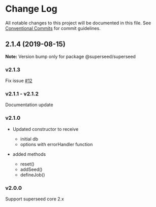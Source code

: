 # Change Log

All notable changes to this project will be documented in this file.
See [Conventional Commits](https://conventionalcommits.org) for commit guidelines.

## 2.1.4 (2019-08-15)

**Note:** Version bump only for package @superseed/superseed





### v2.1.3

Fix issue [#12](https://github.com/Natural-Intelligence/superseed/issues/12)

### v2.1.1 - v2.1.2
Documentation update

### v2.1.0

* Updated constructor to receive 
  * initial db
  * options with errorHandler function

* added methods
  * reset()
  * addSeed()
  * defineJob()
  
### v2.0.0
Support superseed core 2.x
